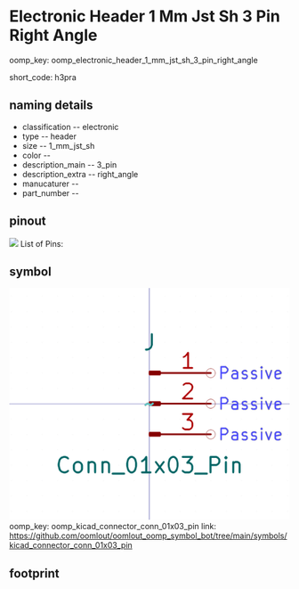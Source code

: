 # Electronic Header 1 Mm Jst Sh 3 Pin Right Angle
oomp_key: oomp_electronic_header_1_mm_jst_sh_3_pin_right_angle  

short_code: h3pra
## naming details
* classification -- electronic
* type -- header
* size -- 1_mm_jst_sh
* color -- 
* description_main -- 3_pin
* description_extra -- right_angle
* manucaturer -- 
* part_number -- 
## pinout
![](working_pinout_600.png)
List of Pins:

## symbol

![](symbol/0/working/working_600.png)
oomp_key: oomp_kicad_connector_conn_01x03_pin
link: https://github.com/oomlout/oomlout_oomp_symbol_bot/tree/main/symbols/kicad_connector_conn_01x03_pin


## footprint
